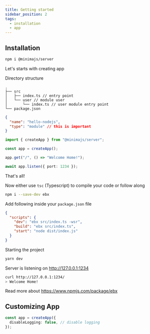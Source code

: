 ```yaml
---
title: Getting started
sidebar_position: 2
tags:
  - installation
  - app
---
```


## Installation

```bash npm2yarn
npm i @minimajs/server
```

Let's starts with creating app

Directory structure

```
.
├── src
│   ├── index.ts // entry point
│   └── user // module user
│       └── index.ts // user module entry point
└── package.json
```

```json title="package.json"
{
  "name": "hello-nodejs",
  "type": "module" // this is important
}
```

```ts title="src/index.ts"
import { createApp } from "@minimajs/server";

const app = createApp();

app.get("/", () => "Welcome Home!");

await app.listen({ port: 1234 });
```

That's all!

Now either use `tsc` (Typescript) to compile your code or follow along

```bash npm2yarn
npm i --save-dev ebx
```

Add following inside your `package.json` file

```json title="package.json"
{
  "scripts": {
    "dev": "ebx src/index.ts -wsr",
    "build": "ebx src/index.ts",
    "start": "node dist/index.js"
  }
}
```

Starting the project

```sh
yarn dev
```

Server is listening on http://127.0.0.1:1234

```sh
curl http://127.0.0.1:1234/
> Welcome Home!
```

Read more about https://www.npmjs.com/package/ebx

## Customizing App

```ts
const app = createApp({
  disableLogging: false, // disable logging
});
```
